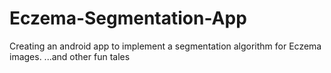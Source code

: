 # Eczema-Segmentation-App
Creating an android app to implement a segmentation algorithm for Eczema images.
...and other fun tales
